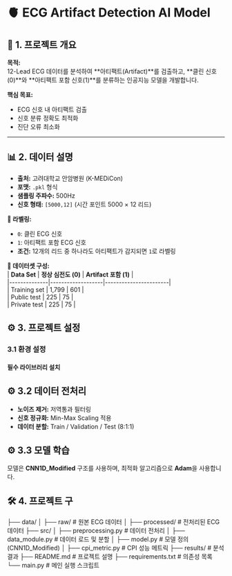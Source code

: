 # 🫀 **ECG Artifact Detection AI Model**

## 🚀 **1. 프로젝트 개요**

**목적:**  
12-Lead ECG 데이터를 분석하여 **아티팩트(Artifact)**를 검출하고, **클린 신호(0)**와 **아티팩트 포함 신호(1)**를 분류하는 인공지능 모델을 개발합니다.  

**핵심 목표:**  
- ECG 신호 내 아티팩트 검출  
- 신호 분류 정확도 최적화  
- 진단 오류 최소화  

---

## 📊 **2. 데이터 설명**

- **출처:** 고려대학교 안암병원 (K-MEDiCon)  
- **포맷:** `.pkl` 형식  
- **샘플링 주파수:** 500Hz  
- **신호 형태:** `[5000,12]` (시간 포인트 5000 × 12 리드)  

**📌 라벨링:**  
- `0`: 클린 ECG 신호  
- `1`: 아티팩트 포함 ECG 신호  
- **조건:** 12개의 리드 중 하나라도 아티팩트가 감지되면 `1`로 라벨링  

**📌 데이터셋 구성:**  
| **Data Set** | **정상 심전도 (0)** | **Artifact 포함 (1)** |  
|--------------|-------------------|-----------------------|  
| Training set | 1,799             | 601                   |  
| Public test  | 225               | 75                    |  
| Private test | 225               | 75                    |

## ⚙️ **3. 프로젝트 설정**

### **3.1 환경 설정**

#### **필수 라이브러리 설치**



## ⚙️ **3.2 데이터 전처리**

- **노이즈 제거:** 저역통과 필터링  
- **신호 정규화:** Min-Max Scaling 적용  
- **데이터 분할:** Train / Validation / Test (8:1:1)  


## ⚙️ **3.3 모델 학습**

모델은 **CNN1D_Modified** 구조를 사용하며, 최적화 알고리즘으로 **Adam**을 사용합니다.



## 🛠️ **4. 프로젝트 구**
├── data/
│   ├── raw/       # 원본 ECG 데이터
│   ├── processed/ # 전처리된 ECG 데이터
├── src/
│   ├── preprocessing.py # 데이터 전처리
│   ├── data_module.py   # 데이터 로드 및 분할
│   ├── model.py         # 모델 정의 (CNN1D_Modified)
│   ├── cpi_metric.py    # CPI 성능 메트릭
├── results/             # 분석 결과
├── README.md            # 프로젝트 설명
├── requirements.txt     # 의존성 목록
└── main.py              # 메인 실행 스크립트

